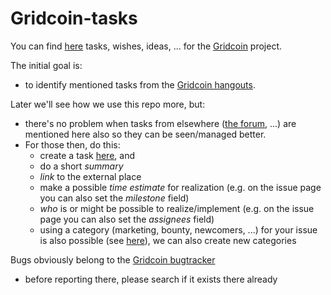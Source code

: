 # Gridcoin-tasks
You can find [here](https://github.com/Erkan-Yilmaz/Gridcoin-tasks/issues) tasks, wishes, ideas, ... for the [Gridcoin](https://gridcoin.us) project.

The initial goal is:
* to identify mentioned tasks from the [Gridcoin hangouts](https://steemit.com/gridcoin/@cm-steem/gridcoin-community-hangout-episode-guide).

Later we'll see how we use this repo more, but:
* there's no problem when tasks from elsewhere ([the forum](https://cryptocointalk.com/forum/464-gridcoin-grc/), ...) are mentioned here also so they can be seen/managed better.
* For those then, do this: 
  * create a task [here](https://github.com/Erkan-Yilmaz/Gridcoin-tasks/issues), and 
   * do a short *summary*
   * *link* to the external place
   * make a possible *time estimate* for realization (e.g. on the issue page you can also set the *milestone* field)
   * *who* is or might be possible to realize/implement (e.g. on the issue page you can also set the *assignees* field)
   * using a category (marketing, bounty, newcomers, ...) for your issue is also possible (see [here](https://github.com/Erkan-Yilmaz/Gridcoin-tasks/labels)), we can also create new categories

Bugs obviously belong to the [Gridcoin bugtracker](https://github.com/gridcoin/Gridcoin-Research/issues)
* before reporting there, please search if it exists there already
